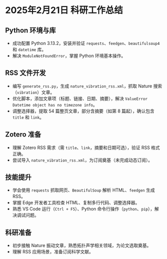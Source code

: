 # 2025年2月21日 科研工作总结

## Python 环境与库
- 成功配置 Python 3.13.2，安装并验证 `requests`、`feedgen`、`beautifulsoup4` 和 `datetime` 库。
- 解决 `ModuleNotFoundError`，掌握 Python 环境基本操作。

## RSS 文件开发
- 编写 `generate_rss.py`，生成 `nature_vibration_rss.xml`，抓取 Nature 搜索（`vibration`）文章。
- 优化脚本，添加文章项（标题、链接、日期、摘要），解决 `ValueError Datetime object has no timezone info`。
- 调整选择器，提取 54 篇整页文章，部分含摘要（如第 8 篇起），确认包含 `title` 和 `link`。

## Zotero 准备
- 理解 Zotero RSS 需求（需 `title`、`link`，摘要和日期可选），验证 RSS 格式正确。
- 尝试导入 `nature_vibration_rss.xml`，为订阅奠基（未完成动态订阅）。

## 技能提升
- 学会使用 `requests` 抓取网页、`BeautifulSoup` 解析 HTML、`feedgen` 生成 RSS。
- 掌握 Edge 开发者工具检查 HTML、复制多行代码、调整选择器。
- 熟悉 VS Code 运行（`Ctrl + F5`）、Python 命令行操作（`python`、`pip`），解决调试问题。

## 科研准备
- 初步接触 Nature 振动文章，熟悉拓扑声学相关领域，为论文选取奠基。
- 理解 RSS 应用场景，准备订阅科学文献。